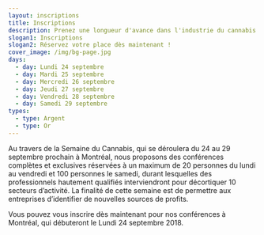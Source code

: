 ```yaml
---
layout: inscriptions
title: Inscriptions
description: Prenez une longueur d'avance dans l'industrie du cannabis
slogan1: Inscriptions
slogan2: Réservez votre place dès maintenant !
cover_image: /img/bg-page.jpg
days:
  - day: Lundi 24 septembre
  - day: Mardi 25 septembre
  - day: Mercredi 26 septembre
  - day: Jeudi 27 septembre
  - day: Vendredi 28 septembre
  - day: Samedi 29 septembre
types:
  - type: Argent
  - type: Or
---
```

Au travers de la Semaine du Cannabis, qui se déroulera du 24 au 29 septembre prochain à Montréal, nous proposons des conférences complètes et exclusives réservées à un maximum de 20 personnes du lundi au vendredi et 100 personnes le samedi, durant lesquelles des professionnels hautement qualifiés interviendront pour décortiquer 10 secteurs d’activité. La finalité de cette semaine est de permettre aux entreprises d’identifier de nouvelles sources de profits.

Vous pouvez vous inscrire dès maintenant pour nos conférences à Montréal, qui débuteront le Lundi 24 septembre 2018.
